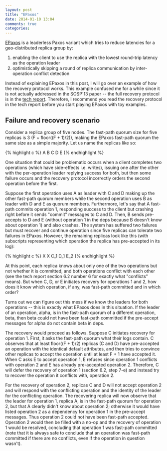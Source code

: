 ```yaml
---
layout: post
title: "EPaxos"
date: 2014-01-10 13:04
comments: true
categories: 
---
```


[EPaxos](https://github.com/efficient/epaxos)
is a leaderless Paxos variant which tries to reduce latencies for
a geo-distributed replica group by:
1. enabling the client to use the replica with the lowest round-trip latency as the operation leader
2. optimistically skipping a round of replica communication by inter-operation conflict detection

Instead of explaining EPaxos in this post, I will go over an example of how the
recovery protocol works. This example confused me for a while since it is not
actually addressed in the SOSP'13 paper -- the full recovery protocol is in the
[tech report](http://www.pdl.cmu.edu/PDL-FTP/associated/CMU-PDL-13-111.pdf).
Therefore, I recommend you read the recovery protocol in the tech report before
you start playing EPaxos with toy examples.

## Failure and recovery scenario
Consider a replica group of five nodes. The fast-path quorum size for five
replicas is 3 (F + floor((F + 1)/2)), making the EPaxos fast-path quorum the
same size as a simple majority. Let us name the replicas like so:

{% highlight c %}
        A   B
      C   D   E
{% endhighlight %}

One situation that could be problematic occurs when a client completes two
operations (which have side-effects i.e. writes), issuing one after the other
with the per-operation leader replying success for both, but then some failure
occurs and the recovery protocol incorrectly orders the second operation before
the first.

Suppose the first operation uses A as leader with C and D making up the other
fast-path quorum members while the second operation uses B as leader with D and
E as quorum members. Furthermore, let's say that A fast-path commits operation
1, responding success to the client but crashing right before it sends "commit"
messages to C and D. Then, B sends pre-accepts to D and E (without operation 1
in the deps because B doesn't know about operation 1) and also crashes. The
system has suffered two failures but must recover and continue operation since
five replicas can tolerate two failures in EPaxos. However, the remaining
replicas look like this (with subscripts representing which operation the
replica has pre-accepted in its log):

{% highlight c %}
        X   X
      C_1 D_1 E_2
{% endhighlight %}

At this point, each replica knows about only one of the two operations but not
whether it is committed, and both operations conflict with each other (see the
tech report section 6.2 number 6 for exactly what "conflicts" means). But when
C, D, or E initiates recovery for operations 1 and 2, how does it know which
operation, if any, was fast-path committed and in which order?

Turns out we can figure out this mess if we know the leaders for both
operations -- this is exactly what EPaxos does in this situation. If the leader
of an operation, alpha, is in the fast-path quorum of a different operation,
beta, then beta could not have been fast-path committed if the pre-accept
messages for alpha do not contain beta in deps.

The recovery would proceed as follows. Suppose C initiates recovery for
operation 1. First, it asks the fast-path quorum what their logs contain. C
observes that at least floor((F + 1)/2) replicas (C and D) have pre-accepted an
operation with the identical default attributes, and then tries to convince
other replicas to accept the operation until at least F + 1 have accepted it.
When C asks E to accept operation 1, E refuses since operation 1 conflicts with
operation 2 and E has already pre-accepted operation 2. Therefore, C will defer
the recovery of operation 1 (section 6.2, step 7-e) and instead try to recover
the operation it conflicts with, operation 2.

For the recovery of operation 2, replicas C and D will not accept operation 2
and will respond with the conflicting operation and the identity of the leader
for the conflicting operation. The recovering replica will now observe that the
leader for operation 1, replica A, is in the fast-path quorum for operation 2,
but that A clearly didn't know about operation 2; otherwise it would have
listed operation 2 as a dependency for operation 1 in the pre-accept messages.
Thus operation 2 could not have been fast-path accepted. Operation 2 would then
be filled with a no-op and the recovery of operation 1 would be resolved,
concluding that operation 1 was fast-path committed (note that it is always
safe to conclude that an operation was fast-path committed if there are no
conflicts, even if the operation in question wasn't).

